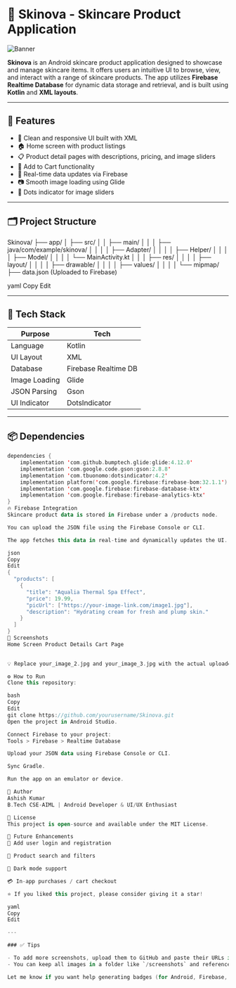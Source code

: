 # 🌸 Skinova - Skincare Product Application

![Banner](https://github.com/user-attachments/assets/1ff56205-254d-4453-a024-5586cd3fe079)

**Skinova** is an Android skincare product application designed to showcase and manage skincare items. It offers users an intuitive UI to browse, view, and interact with a range of skincare products. The app utilizes **Firebase Realtime Database** for dynamic data storage and retrieval, and is built using **Kotlin** and **XML layouts**.

---

## 📲 Features

- 🏦 Clean and responsive UI built with XML
- 🏠 Home screen with product listings
- 📋 Product detail pages with descriptions, pricing, and image sliders
- 🛒 Add to Cart functionality
- 🔄 Real-time data updates via Firebase
- 📷 Smooth image loading using Glide
- 🔘 Dots indicator for image sliders

---

## 🗂️ Project Structure

Skinova/
├── app/
│ ├── src/
│ │ ├── main/
│ │ │ ├── java/com/example/skinova/
│ │ │ │ ├── Adapter/
│ │ │ │ ├── Helper/
│ │ │ │ ├── Model/
│ │ │ │ └── MainActivity.kt
│ │ │ ├── res/
│ │ │ │ ├── layout/
│ │ │ │ ├── drawable/
│ │ │ │ ├── values/
│ │ │ │ └── mipmap/
├── data.json (Uploaded to Firebase)

yaml
Copy
Edit

---

## 🚀 Tech Stack

| Purpose         | Tech                  |
|----------------|-----------------------|
| Language        | Kotlin                |
| UI Layout       | XML                   |
| Database        | Firebase Realtime DB  |
| Image Loading   | Glide                 |
| JSON Parsing    | Gson                  |
| UI Indicator    | DotsIndicator         |

---

## 📦 Dependencies

```kotlin
dependencies {
    implementation 'com.github.bumptech.glide:glide:4.12.0'
    implementation 'com.google.code.gson:gson:2.8.8'
    implementation 'com.tbuonomo:dotsindicator:4.2'
    implementation platform('com.google.firebase:firebase-bom:32.1.1')
    implementation 'com.google.firebase:firebase-database-ktx'
    implementation 'com.google.firebase:firebase-analytics-ktx'
}
🔥 Firebase Integration
Skincare product data is stored in Firebase under a /products node.

You can upload the JSON file using the Firebase Console or CLI.

The app fetches this data in real-time and dynamically updates the UI.

json
Copy
Edit
{
  "products": [
    {
      "title": "Aqualia Thermal Spa Effect",
      "price": 19.99,
      "picUrl": ["https://your-image-link.com/image1.jpg"],
      "description": "Hydrating cream for fresh and plump skin."
    }
  ]
}
📸 Screenshots
Home Screen	Product Details	Cart Page
		

💡 Replace your_image_2.jpg and your_image_3.jpg with the actual uploaded image URLs.

⚙️ How to Run
Clone this repository:

bash
Copy
Edit
git clone https://github.com/yourusername/Skinova.git
Open the project in Android Studio.

Connect Firebase to your project:
Tools > Firebase > Realtime Database

Upload your JSON data using Firebase Console or CLI.

Sync Gradle.

Run the app on an emulator or device.

👤 Author
Ashish Kumar
B.Tech CSE-AIML | Android Developer & UI/UX Enthusiast

📜 License
This project is open-source and available under the MIT License.

🚀 Future Enhancements
🔐 Add user login and registration

🔎 Product search and filters

🌙 Dark mode support

💳 In-app purchases / cart checkout

⭐️ If you liked this project, please consider giving it a star!

yaml
Copy
Edit

---

### ✅ Tips

- To add more screenshots, upload them to GitHub and paste their URLs in the `Screenshots` section.
- You can keep all images in a folder like `/screenshots` and reference them locally if committing to the repo.

Let me know if you want help generating badges (for Android, Firebase, etc.) or a logo/banner!






